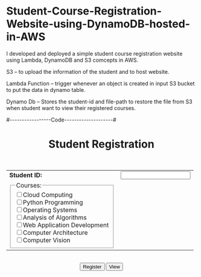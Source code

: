 # Student-Course-Registration-Website-using-DynamoDB-hosted-in-AWS

I developed and deployed a simple student course registration website using Lambda, DynamoDB and S3 comcepts in AWS.

S3 – to upload the information of the student and to host website.
 
Lambda Function – trigger whenever an object is created in input S3 bucket to put the data in dynamo table.

Dynamo Db – Stores the student-id and file-path to restore the file from S3 when student want to view their registered courses.

#-----------------Code--------------------#


<!DOCTYPE html>
<html>
<head>
<title>Student Registration</title>
<script src="https://sdk.amazonaws.com/js/aws-sdk-2.3.0.min.js"></script>
<!-- Latest compiled and minified CSS -->
<link rel="stylesheet" href="https://maxcdn.bootstrapcdn.com/bootstrap/3.3.7/css/bootstrap.min.css" integrity="sha384-BVYiiSIFeK1dGmJRAkycuHAHRg32OmUcww7on3RYdg4Va+PmSTsz/K68vbdEjh4u" crossorigin="anonymous">
</head>
<body>
<div class="container well">
<div class="row" align="center"> 
<h1 style="align: center;">Student Registration</h1>
</div>
<br/>
<div class="row" align="center"> 
<table>
<tr>
<td><b>Student ID: </b></td>
<td><input type="text" id="sid"/></td>
</tr>
<tr colspan="2">
<td>
<fieldset>
<legend>Courses:</legend>
<input id="ccCb" type="checkbox" name="course" value="CC" />Cloud Computing<br/>
<input id="ppCb" type="checkbox" name="course" value="PP" />Python Programming<br/>
<input id="osCb" type="checkbox" name="course" value="OS" />Operating Systems<br/>
<input id="aoaCb" type="checkbox" name="course" value="AOA" />Analysis of Algorithms<br/>
<input id="wadCb" type="checkbox" name="course" value="WAD" />Web Application Development<br/>
<input id="caCb" type="checkbox" name="course" value="CA" />Computer Architecture<br/>
<input id="cvCb" type="checkbox" name="course" value="CV" />Computer Vision
</fieldset>
</td>
</tr>
</table>
</div> 
<br />
<div class="row" align="center">
<button class="btn btn-primary" id="registerBtn">Register</button>
<button class="btn btn-primary" id="viewBtn">View</button>
<br/>	
<br/>
<ul id="html-list"style="list-style: none;"></ul>
</div>
</div>
<script>
 AWS.config.update({
	accessKeyId: '<your accessKeyID>',
	secretAccessKey: '<your secretAccessKey>',
	region: '<your region>' // eg: 'us-east-1'
 });
 var s3 = new AWS.S3({params: {Bucket: '<your bucket name>'}});
 var Dynamo = new AWS.DynamoDB.DocumentClient({region: 'us-east-1'});
    // Fetch the Student ID from the input
    function getStudentId() {
      return document.getElementById('sid').value;
    }

    // Grab a reference to the upload button
    let registerButton = document.getElementById('registerBtn');	  
	
    // Make the button respond to clicks
    registerButton.addEventListener('click', function() {	
	let studentId = getStudentId();
	let selectedCourse = "";
	let count = 0;
	if (!studentId) {
        alert("You need to enter a student id");
        return;
      }
	if(document.getElementById("ccCb").checked) {
	 selectedCourse += "Cloud Computing<br/>";
	 count += 1;
	}
	if(document.getElementById("ppCb").checked) {
	 selectedCourse += "Python Programming<br/>";
	 count += 1;
	}
	if(document.getElementById("osCb").checked) {
	 selectedCourse += "Operating Systems<br/>";
	 count += 1;
	}
	if(document.getElementById("aoaCb").checked) {
	 selectedCourse += "Analysis of Algorithms<br/>";
	 count += 1;
	}
	if(document.getElementById("wadCb").checked) {
	 selectedCourse += "Web Application Development<br/>";
	 count += 1;
	}
	if(document.getElementById("caCb").checked) {
	 selectedCourse += "Computer Architecture<br/>";
	 count += 1;
	}
	if(document.getElementById("cvCb").checked) {
	 selectedCourse += "Computer Vision<br/>";
	 count += 1;
	}
	if(count == 0) {
	 alert("Please select atleast one course for registration");
	 return;
	}
	if(count > 5) {
	 alert("You cannot choose more than 5 course");
	 return;
	}
      let params = {
        Key: studentId + '/' + studentId,
        ContentType: "text/html",
        Body:  selectedCourse,
        ACL: 'public-read'
      };
	   s3.upload(params, function(err, data) {
        if (err) {
		  //alert("Error occured");
          alert(err);
        } else {
          alert("Registered successfully!");
        }
      });
	  
     });
	 
	 let viewButton = document.getElementById('viewBtn');
	 viewButton.addEventListener('click', function() {
      let studentId = getStudentId();
      if (!studentId) {
        alert("You need to enter a student id");
        return;
      }
	  viewButton.disabled = true
	  document.getElementById('html-list').innerHTML = "";
	    let ul = document.getElementById('html-list');
      let li = document.createElement('li');
      let iframeHtml = document.createElement('iframe');
	  
      iframeHtml.src = 'https://s3.amazonaws.com/<your bucket name>/' + studentId + '/' +studentId;
      //img.style.maxWidth = "200px";

      li.appendChild(iframeHtml);
      ul.appendChild(li);    
	  
	
     });

    
</script>
</body>
</html >

